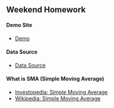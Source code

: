 ## Weekend Homework

#### Demo Site
- [Demo](highchart-intro-3.bitballoon.com)

#### Data Source
- [Data Source](https://www.quandl.com/api/v1/datasets/BTS_MM/RETAILGAS.json?trim_start=1995-01-02&trim_end=2012-10-15&auth_token=E6kNzExHjay2DNP8pKvB)

#### What is SMA (Simple Moving Average)
- [Investopedia: Simple Moving Average](http://www.investopedia.com/terms/s/sma.asp?version=v1)
- [Wikipedia: Simple Moving Average](https://en.wikipedia.org/wiki/Moving_average#Simple_moving_average)
